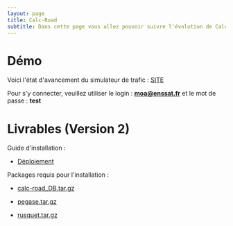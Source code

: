 ```yaml
---
layout: page
title: Calc-Road
subtitle: Dans cette page vous allez pouvoir suivre l'évolution de Calc-Road, le simulateur de trafic
---
```


# Démo

Voici l'état d'avancement du simulateur de trafic :
[SITE](http://interface.calc-road.itsp.pro)

Pour s'y connecter, veuillez utiliser le login : **moa@enssat.fr** et le mot de passe : **test**



# Livrables (Version 2)

Guide d'installation :

* [Déploiement](v2/calc_road-deploi.pdf)

Packages requis pour l'installation :

* [calc-road_DB.tar.gz](v2/calc-road_DB.tar.gz)

* [pegase.tar.gz](v2/pegase.tar.gz)

* [rusquet.tar.gz](v2/rusquet.tar.gz)
